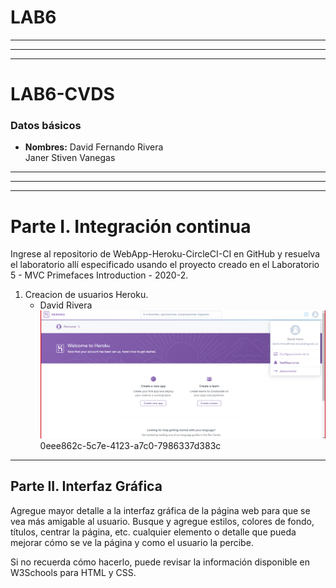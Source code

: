 # LAB6

**********************************************************
----------------------------------------------------------
**********************************************************
# LAB6-CVDS

### Datos básicos
 * **Nombres:** David Fernando Rivera\
				Janer Stiven Vanegas
				
				
**********************************************************
----------------------------------------------------------
**********************************************************

# Parte I. Integración continua
Ingrese al repositorio de WebApp-Heroku-CircleCI-CI en GitHub y resuelva el laboratorio allí especificado usando el proyecto creado en el  Laboratorio 5 - MVC Primefaces Introduction - 2020-2.
1. Creacion de usuarios Heroku.
	* David Rivera
		![alt](resources/HerokuDavid.PNG)
		0eee862c-5c7e-4123-a7c0-7986337d383c
**********************************************************

## Parte II. Interfaz Gráfica
Agregue mayor detalle a la interfaz gráfica de la página web para que se vea más amigable al usuario. Busque y agregue estilos, colores de fondo, títulos, centrar la página, etc. cualquier elemento o detalle que pueda mejorar cómo se ve la página y como el usuario la percibe.

Si no recuerda cómo hacerlo, puede revisar la información disponible en W3Schools para HTML y CSS.

